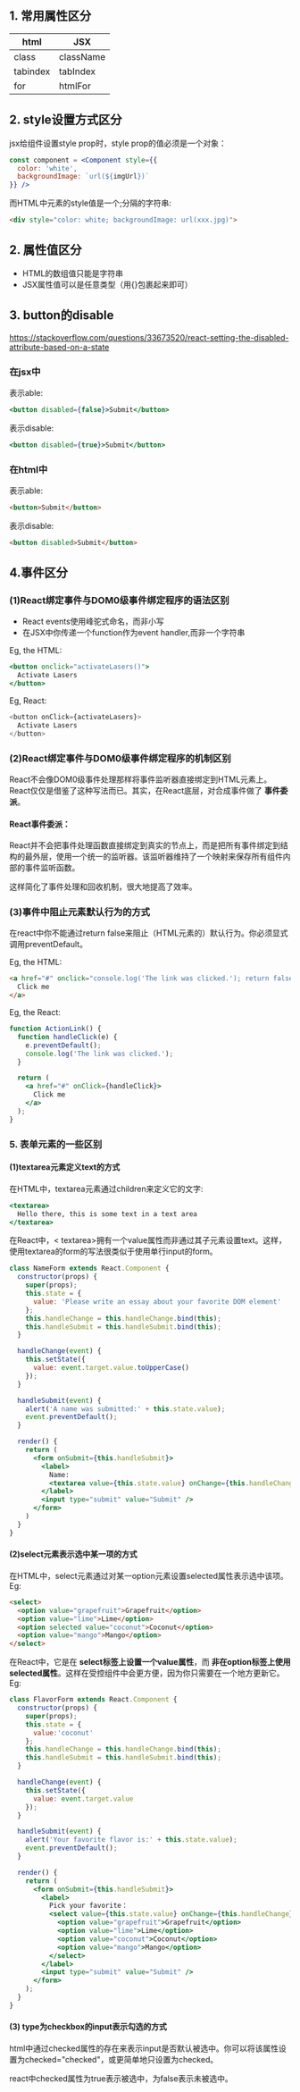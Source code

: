 ## 1. 常用属性区分

html | JSX
-----|-----
class|className
tabindex|tabIndex
for  |htmlFor

## 2. style设置方式区分
jsx给组件设置style prop时，style prop的值必须是一个对象：

```jsx
const component = <Component style={{
  color: 'white',
  backgroundImage: `url(${imgUrl})`
}} />
```

而HTML中元素的style值是一个;分隔的字符串:

```html
<div style="color: white; backgroundImage: url(xxx.jpg)">
```
## 2. 属性值区分
- HTML的数组值只能是字符串
- JSX属性值可以是任意类型（用{}包裹起来即可）

## 3. button的disable

<https://stackoverflow.com/questions/33673520/react-setting-the-disabled-attribute-based-on-a-state>

### 在jsx中

表示able:

```jsx
<button disabled={false}>Submit</button>
```

表示disable:

```jsx
<button disabled={true}>Submit</button>
```

### 在html中

表示able:

```html
<button>Submit</button>
```

表示disable:

```html
<button disabled>Submit</button>
```

## 4.事件区分
### (1)React绑定事件与DOM0级事件绑定程序的语法区别
- React events使用峰驼式命名，而非小写
- 在JSX中你传递一个function作为event handler,而非一个字符串

Eg, the HTML:
```jsx
<button onclick="activateLasers()">
  Activate Lasers
</button>
```

Eg, React:
```js
<button onClick={activateLasers}>
  Activate Lasers
</button>
```
### (2)React绑定事件与DOM0级事件绑定程序的机制区别

React不会像DOM0级事件处理那样将事件监听器直接绑定到HTML元素上。React仅仅是借鉴了这种写法而已。其实，在React底层，对合成事件做了 **事件委派**。

#### React事件委派：

React并不会把事件处理函数直接绑定到真实的节点上，而是把所有事件绑定到结构的最外层，使用一个统一的监听器。该监听器维持了一个映射来保存所有组件内部的事件监听函数。

这样简化了事件处理和回收机制，很大地提高了效率。

### (3)事件中阻止元素默认行为的方式
在react中你不能通过return false来阻止（HTML元素的）默认行为。你必须显式调用preventDefault。

Eg, the HTML:

```html
<a href="#" onclick="console.log('The link was clicked.'); return false">
  Click me
</a>
```

Eg, the React:
```jsx
function ActionLink() {
  function handleClick(e) {
    e.preventDefault();
    console.log('The link was clicked.');
  }

  return (
    <a href="#" onClick={handleClick}>
      Click me
    </a>
  );
}
```

### 5. 表单元素的一些区别

#### (1)textarea元素定义text的方式
在HTML中，textarea元素通过children来定义它的文字:
```jsx
<textarea>
  Hello there, this is some text in a text area
</textarea>
```

在React中，< textarea>拥有一个value属性而非通过其子元素设置text。这样，使用textarea的form的写法很类似于使用单行input的form。

```jsx
class NameForm extends React.Component {
  constructor(props) {
    super(props);
    this.state = {
      value: 'Please write an essay about your favorite DOM element'
    };
    this.handleChange = this.handleChange.bind(this);
    this.handleSubmit = this.handleSubmit.bind(this);
  }

  handleChange(event) {
    this.setState({
      value: event.target.value.toUpperCase()
    });
  }

  handleSubmit(event) {
    alert('A name was submitted:' + this.state.value);
    event.preventDefault();
  }

  render() {
    return (
      <form onSubmit={this.handleSubmit}>
        <label>
          Name:
          <textarea value={this.state.value} onChange={this.handleChange} />
        </label>
        <input type="submit" value="Submit" />
      </form>
    )
  }
}
```

#### (2)select元素表示选中某一项的方式

在HTML中，select元素通过对某一option元素设置selected属性表示选中该项。Eg:
```html
<select>
  <option value="grapefruit">Grapefruit</option>
  <option value="lime">Lime</option>
  <option selected value="coconut">Coconut</option>
  <option value="mango">Mango</option>
</select>
```

在React中，它是在 **select标签上设置一个value属性**，而 **非在option标签上使用selected属性**。这样在受控组件中会更方便，因为你只需要在一个地方更新它。Eg:

```jsx
class FlavorForm extends React.Component {
  constructor(props) {
    super(props);
    this.state = {
      value:'coconut'
    };
    this.handleChange = this.handleChange.bind(this);
    this.handleSubmit = this.handleSubmit.bind(this);
  }

  handleChange(event) {
    this.setState({
      value: event.target.value
    });
  }

  handleSubmit(event) {
    alert('Your favorite flavor is:' + this.state.value);
    event.preventDefault();
  }

  render() {
    return (
      <form onSubmit={this.handleSubmit}>
        <label>
          Pick your favorite：
          <select value={this.state.value} onChange={this.handleChange}>
            <option value="grapefruit">Grapefruit</option>
            <option value="lime">Lime</option>
            <option value="coconut">Coconut</option>
            <option value="mango">Mango</option>
          </select>
        </label>
        <input type="submit" value="Submit" />
      </form>
    );
  }
}
```

#### (3) type为checkbox的input表示勾选的方式
html中通过checked属性的存在来表示input是否默认被选中。你可以将该属性设置为checked="checked"，或更简单地只设置为checked。

react中checked属性为true表示被选中，为false表示未被选中。
